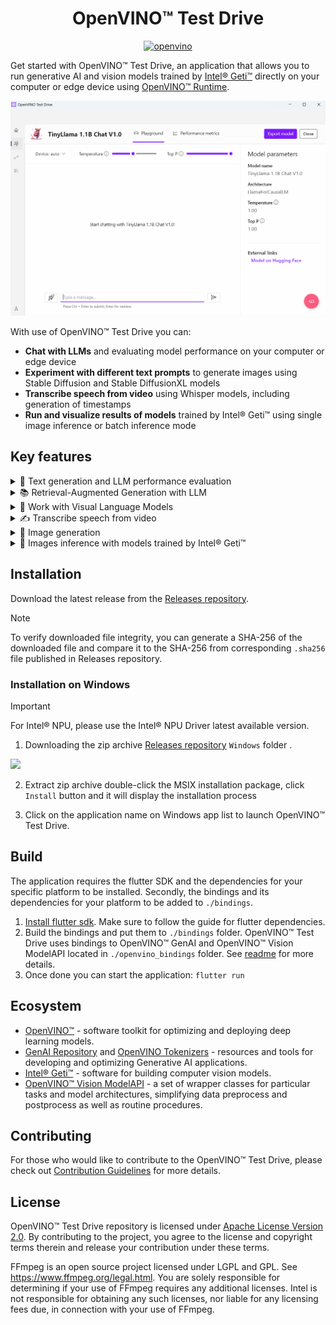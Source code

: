 <div align="center">

# OpenVINO™ Test Drive

[![openvino](https://img.shields.io/badge/openvino-2025.0-blue)]()

</div>

Get started with OpenVINO™ Test Drive, an application that allows you to run generative AI and vision models trained by [Intel® Geti™](https://docs.geti.intel.com/) directly on your computer or edge device using [OpenVINO™ Runtime](https://github.com/openvinotoolkit/openvino).

<p align="center">
  <img src="./docs/llm_model_chat.gif" width="600" alt="sample">
</p>

With use of OpenVINO™ Test Drive you can:

- **Chat with LLMs** and evaluating model performance on your computer or edge device
- **Experiment with different text prompts** to generate images using Stable Diffusion and Stable DiffusionXL models
- **Transcribe speech from video** using Whisper models, including generation of timestamps
- **Run and visualize results of models** trained by Intel® Geti™ using single image inference or batch inference mode

## Key features

<details>
<summary>📝 Text generation and LLM performance evaluation </summary>

1. Choose a model from predefined set of popular models or pick one from Hugging Face using `Import model` -> `Hugging Face` and import it.
<p align="left">
  <img src="./docs/llm_import.gif" width="500">
</p>

2. Pick imported LLM from `My models` section and chat with it using `Playground` tab. You can export LLM via `Export model` button.
<p align="left">
  <img src="./docs/llm_model_chat.gif" width="500">
</p>

3. Use `Performance metrics` tab to get LLM performance metrics on your computer.
<p align="left">
  <img src="./docs/metrics.gif" width="500">
</p>
</details>

<details>
<summary>📚 Retrieval-Augmented Generation with LLM </summary>

1. It is possible to upload files and create knowledge base for RAG (Retrieval-Augmented Generation) using `Knowledge base` tab
<p align="left">
  <img src="./docs/rag_base.gif" width="500">
</p>
This knowledge base can be used during text generation with LLM models.
<p align="left">
  <img src="./docs/rag1.gif" width="500">
</p>

2. It is also possible to upload document directly using `Playground` tab.
<p align="left">
  <img src="./docs/rag2.gif" width="500">
</p>
</details>

<details>
<summary>🧠 Work with Visual Language Models </summary>

1. Try Visual Language Model (VLM) for image analysis.
<p align="left">
  <img src="./docs/vlm1.gif" width="500">
</p>

2. Pick imported VLM from `My models` section, upload image and analyze it.
<p align="left">
  <img src="./docs/vlm2.gif" width="500">
</p>
</details>

<details>
<summary>✍️ Transcribe speech from video </summary>

1. Try Whisper for video transcription.
<p align="left">
  <img src="./docs/st_import.gif" width="500">
</p>

2. Pick imported speech-to-text LLM from `My models` section and upload video for transcription. It is also possible to search words in transcript or download it.

<p align="left">
  <img src="./docs/video.gif" width="500">
</p>

3. Use `Performance metrics` tab to get LLM performance metrics on your computer.
</details>

<details>
<summary>🎨 Image generation </summary>

1. Choose an image generation LLM from predefined set of popular models or pick one from Hugging Face using `Import model` -> `Hugging Face` and import it.

2. Pick imported LLM from `My models` section and chat with it to generate image. It is also possible to download generated image.

<p align="left">
  <img src="./docs/ig.gif" width="500">
</p>

3. Use `Performance metrics` tab to get LLM performance metrics on your computer.

You can export LLM via `Export model` button.

</details>

<details>
<summary>🤖 Images inference with models trained by Intel® Geti™ </summary>

1. Download code deployment for the model in OpenVINO format trained by Intel® Geti™.

<p align="left">
  <img src="./docs/geti_download.gif" width="500">
</p>

> [!NOTE]
> Please check [Intel® Geti™ documentation](https://docs.geti.intel.com) for more details.

2. Import deployment code into OpenVINO™ Test Drive using `Import model` -> `Local disk` button.

<p align="left">
  <img src="./docs/geti_import.gif" width="500">
</p>

3. Run and visualize results of inference on individual images using `Live inference` tab.

<p align="left">
  <img src="./docs/geti_cv.gif" width="500">
</p>

4. For batch inference, use `Batch inference` tab, provide paths to folder with input images in a `Source folder` and specify `Destination folder` for output batch inference results. Click on `Start` to start batch inference.

<p align="left">
  <img src="./docs/geti_batch.gif" width="500">
</p>
</details>

## Installation

Download the latest release from the [Releases repository](https://storage.openvinotoolkit.org/repositories/openvino_testdrive/).

> [!NOTE]
> To verify downloaded file integrity, you can generate a SHA-256 of the downloaded file and compare it to the SHA-256 from corresponding `.sha256` file published in Releases repository.

### Installation on Windows

> [!IMPORTANT]
> For Intel® NPU, please use the Intel® NPU Driver latest available version.

1. Downloading the zip archive [Releases repository](https://storage.openvinotoolkit.org/repositories/openvino_testdrive/) `Windows` folder .

<p align="left">
  <img src="./docs/win_inst.gif" width="500">
</p>

2. Extract zip archive double-click the MSIX installation package, click `Install` button and it will display the installation process

3. Click on the application name on Windows app list to launch OpenVINO™ Test Drive.

## Build

The application requires the flutter SDK and the dependencies for your specific platform to be installed.
Secondly, the bindings and its dependencies for your platform to be added to `./bindings`.

1. [Install flutter sdk](https://docs.flutter.dev/get-started/install). Make sure to follow the guide for flutter dependencies.
2. Build the bindings and put them to `./bindings` folder. OpenVINO™ Test Drive uses bindings to OpenVINO™ GenAI and OpenVINO™ Vision ModelAPI located in `./openvino_bindings` folder. See [readme](./openvino_bindings/README.md) for more details.
3. Once done you can start the application: `flutter run`

## Ecosystem

- [OpenVINO™](https://github.com/openvinotoolkit/openvino) - software toolkit for optimizing and deploying deep learning models.
- [GenAI Repository](https://github.com/openvinotoolkit/openvino.genai) and [OpenVINO Tokenizers](https://github.com/openvinotoolkit/openvino_tokenizers) - resources and tools for developing and optimizing Generative AI applications.
- [Intel® Geti™](https://docs.geti.intel.com/) - software for building computer vision models.
- [OpenVINO™ Vision ModelAPI](https://github.com/openvinotoolkit/model_api) - a set of wrapper classes for particular tasks and model architectures, simplifying data preprocess and postprocess as well as routine procedures.

## Contributing

For those who would like to contribute to the OpenVINO™ Test Drive, please check out [Contribution Guidelines](CONTRIBUTING.md) for more details.

## License

OpenVINO™ Test Drive repository is licensed under [Apache License Version 2.0](LICENSE).
By contributing to the project, you agree to the license and copyright terms therein and release your contribution under these terms.

FFmpeg is an open source project licensed under LGPL and GPL. See https://www.ffmpeg.org/legal.html. You are solely responsible for determining if your use of FFmpeg requires any additional licenses. Intel is not responsible for obtaining any such licenses, nor liable for any licensing fees due, in connection with your use of FFmpeg.
